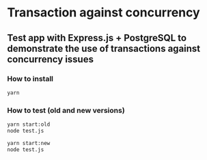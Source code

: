 # Transaction against concurrency

## Test app with Express.js + PostgreSQL to demonstrate the use of transactions against concurrency issues

### How to install
```sh
yarn
```

### How to test (old and new versions)
```sh
yarn start:old
node test.js
```

```sh
yarn start:new
node test.js
```